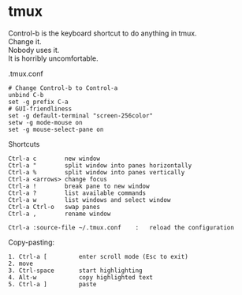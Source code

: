 # tmux

Control-b is the keyboard shortcut to do anything in tmux.  
Change it.   
Nobody uses it.   
It is horribly uncomfortable.  

.tmux.conf

    # Change Control-b to Control-a
    unbind C-b
    set -g prefix C-a
    # GUI-friendliness
    set -g default-terminal "screen-256color"
    setw -g mode-mouse on
    set -g mouse-select-pane on

Shortcuts

    Ctrl-a c        new window
    Ctrl-a "        split window into panes horizontally
    Ctrl-a %        split window into panes vertically
    Ctrl-a <arrows> change focus
    Ctrl-a !        break pane to new window
    Ctrl-a ?        list available commands
    Ctrl-a w        list windows and select window
    Ctrl-a Ctrl-o   swap panes
    Ctrl-a ,        rename window

    Ctrl-a :source-file ~/.tmux.conf    :   reload the configuration

Copy-pasting:

    1. Ctrl-a [         enter scroll mode (Esc to exit)
    2. move
    3. Ctrl-space       start highlighting
    4. Alt-w            copy highlighted text
    5. Ctrl-a ]         paste
